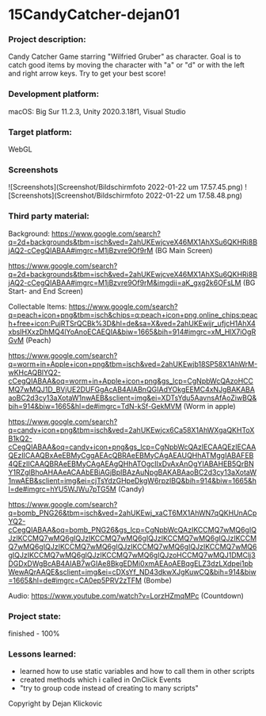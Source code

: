 # 15CandyCatcher-dejan01



### Project description: 
Candy Catcher Game starring "Wilfried Gruber" as character. Goal is to catch good items by moving the character with "a" or "d" or with the left and right arrow keys. Try to get your best score!

### Development platform: 
macOS: Big Sur 11.2.3, Unity 2020.3.18f1, Visual Studio

### Target platform: 
WebGL


### Screenshots

![Screenshots](Screenshot/Bildschirmfoto 2022-01-22 um 17.57.45.png)
![Screenshots](Screenshot/Bildschirmfoto 2022-01-22 um 17.58.48.png)



### Third party material: 
Background: 
https://www.google.com/search?q=2d+backgrounds&tbm=isch&ved=2ahUKEwjcveX46MX1AhXSu6QKHRi8BjAQ2-cCegQIABAA#imgrc=M1jBzvre9Of9rM (BG Main Screen)

https://www.google.com/search?q=2d+backgrounds&tbm=isch&ved=2ahUKEwjcveX46MX1AhXSu6QKHRi8BjAQ2-cCegQIABAA#imgrc=M1jBzvre9Of9rM&imgdii=aK_gxg2k6OFsLM (BG Start- and End Screen)

Collectable Items: 
https://www.google.com/search?q=peach+icon+png&tbm=isch&chips=q:peach+icon+png,online_chips:peach+free+icon:PujRTSrQCBk%3D&hl=de&sa=X&ved=2ahUKEwijr_ufjcH1AhX4xbsIHXxzDhMQ4lYoAnoECAEQIA&biw=1665&bih=914#imgrc=xM_HlX7iOgRGvM (Peach)

https://www.google.com/search?q=worm+in+Apple+icon+png&tbm=isch&ved=2ahUKEwjb18SP58X1AhWrM-wKHcAQBlYQ2-cCegQIABAA&oq=worm+in+Apple+icon+png&gs_lcp=CgNpbWcQAzoHCCMQ7wMQJ1D_BVjUE2DUFGgAcAB4AIABnQGIAdYOkgEEMC4xNJgBAKABAaoBC2d3cy13aXotaW1nwAEB&sclient=img&ei=XDTsYdu5AavnsAfAoZiwBQ&bih=914&biw=1665&hl=de#imgrc=TdN-kSf-GekMVM (Worm in apple)

https://www.google.com/search?q=candy+icon+png&tbm=isch&ved=2ahUKEwjcx6Ca58X1AhWXgaQKHToXB1kQ2-cCegQIABAA&oq=candy+icon+png&gs_lcp=CgNpbWcQAzIECAAQEzIECAAQEzIICAAQBxAeEBMyCggAEAcQBRAeEBMyCAgAEAUQHhATMggIABAFEB4QEzIICAAQBRAeEBMyCAgAEAgQHhATOgcIIxDvAxAnOgYIABAHEB5QrBNY1RZglBhoAHAAeACAAbEBiAGjBpIBAzAuNpgBAKABAaoBC2d3cy13aXotaW1nwAEB&sclient=img&ei=cjTsYdzGHpeDkgW6rpzIBQ&bih=914&biw=1665&hl=de#imgrc=hYU5WJWu7pTG5M (Candy)

https://www.google.com/search?q=bomb_PNG26&tbm=isch&ved=2ahUKEwj_xaCT6MX1AhWN7qQKHUnACpYQ2-cCegQIABAA&oq=bomb_PNG26&gs_lcp=CgNpbWcQAzIKCCMQ7wMQ6gIQJzIKCCMQ7wMQ6gIQJzIKCCMQ7wMQ6gIQJzIKCCMQ7wMQ6gIQJzIKCCMQ7wMQ6gIQJzIKCCMQ7wMQ6gIQJzIKCCMQ7wMQ6gIQJzIKCCMQ7wMQ6gIQJzIKCCMQ7wMQ6gIQJzIKCCMQ7wMQ6gIQJzoHCCMQ7wMQJ1DMClj3DGDxDWgBcAB4AIAB7wGIAe8BkgEDMi0xmAEAoAEBqgELZ3dzLXdpei1pbWewAQrAAQE&sclient=img&ei=cDXsYf_ND43dkwXJgKuwCQ&bih=914&biw=1665&hl=de#imgrc=CA0ep5PRV2zTFM (Bombe)

Audio: 
https://www.youtube.com/watch?v=LorzHZmqMPc (Countdown)


### Project state: 
finished - 100%

### Lessons learned:
- learned how to use static variables and how to call them in other scripts 
- created methods which i called in OnClick Events
- "try to group code instead of creating to many scripts"

Copyright by Dejan Klickovic
